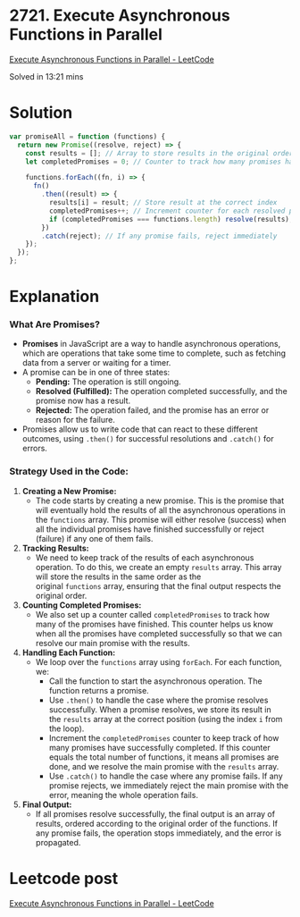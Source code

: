# 2721. Execute Asynchronous Functions in Parallel

[Execute Asynchronous Functions in Parallel - LeetCode](https://leetcode.com/problems/execute-asynchronous-functions-in-parallel/description/)

Solved in 13:21 mins
</br>

# Solution

```jsx
var promiseAll = function (functions) {
  return new Promise((resolve, reject) => {
    const results = []; // Array to store results in the original order
    let completedPromises = 0; // Counter to track how many promises have been resolved

    functions.forEach((fn, i) => {
      fn()
        .then((result) => {
          results[i] = result; // Store result at the correct index
          completedPromises++; // Increment counter for each resolved promise
          if (completedPromises === functions.length) resolve(results); // If all promises are done, resolve with the results array
        })
        .catch(reject); // If any promise fails, reject immediately
    });
  });
};
```

# Explanation

### **What Are Promises?**

- **Promises** in JavaScript are a way to handle asynchronous operations, which are operations that take some time to complete, such as fetching data from a server or waiting for a timer.
- A promise can be in one of three states:
  - **Pending:** The operation is still ongoing.
  - **Resolved (Fulfilled):** The operation completed successfully, and the promise now has a result.
  - **Rejected:** The operation failed, and the promise has an error or reason for the failure.
- Promises allow us to write code that can react to these different outcomes, using `.then()` for successful resolutions and `.catch()` for errors.

### **Strategy Used in the Code:**

1. **Creating a New Promise:**
   - The code starts by creating a new promise. This is the promise that will eventually hold the results of all the asynchronous operations in the `functions` array. This promise will either resolve (success) when all the individual promises have finished successfully or reject (failure) if any one of them fails.
2. **Tracking Results:**
   - We need to keep track of the results of each asynchronous operation. To do this, we create an empty `results` array. This array will store the results in the same order as the original `functions` array, ensuring that the final output respects the original order.
3. **Counting Completed Promises:**
   - We also set up a counter called `completedPromises` to track how many of the promises have finished. This counter helps us know when all the promises have completed successfully so that we can resolve our main promise with the results.
4. **Handling Each Function:**
   - We loop over the `functions` array using `forEach`. For each function, we:
     - Call the function to start the asynchronous operation. The function returns a promise.
     - Use `.then()` to handle the case where the promise resolves successfully. When a promise resolves, we store its result in the `results` array at the correct position (using the index `i` from the loop).
     - Increment the `completedPromises` counter to keep track of how many promises have successfully completed. If this counter equals the total number of functions, it means all promises are done, and we resolve the main promise with the `results` array.
     - Use `.catch()` to handle the case where any promise fails. If any promise rejects, we immediately reject the main promise with the error, meaning the whole operation fails.
5. **Final Output:**
   - If all promises resolve successfully, the final output is an array of results, ordered according to the original order of the functions. If any promise fails, the operation stops immediately, and the error is propagated.

# Leetcode post

[Execute Asynchronous Functions in Parallel - LeetCode](https://leetcode.com/problems/execute-asynchronous-functions-in-parallel/solutions/5614491/simple-beginner-friendly-9-lines-solution-several-promises-in-parallel/)

